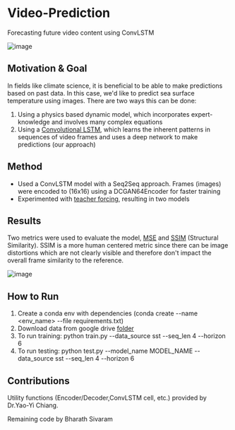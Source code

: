 # Video-Prediction
Forecasting future video content using ConvLSTM

![image](https://github.com/bharathsivaram10/Video-Prediction/assets/20588623/6c5b4713-1bda-43d4-8b1b-6f7fffceee7e)


## Motivation & Goal

In fields like climate science, it is beneficial to be able to make predictions based on past data. In this case, we'd like to predict sea surface temperature using images.
There are two ways this can be done:
1) Using a physics based dynamic model, which incorporates expert-knowledge and involves many complex equations
2) Using a [Convolutional LSTM](https://proceedings.neurips.cc/paper/2015/file/07563a3fe3bbe7e3ba84431ad9d055af-Paper.pdf), which learns the inherent patterns in sequences of video frames and uses a deep network to make predictions (our approach)

## Method
- Used a ConvLSTM model with a Seq2Seq approach. Frames (images) were encoded to (16x16) using a DCGAN64Encoder for faster training
- Experimented with [teacher forcing](https://en.wikipedia.org/wiki/Teacher_forcing), resulting in two models


## Results

Two metrics were used to evaluate the model, [MSE](https://en.wikipedia.org/wiki/Mean_squared_error) and [SSIM](https://en.wikipedia.org/wiki/Structural_similarity) (Structural Similarity).
SSIM is a more human centered metric since there can be image distortions which are not clearly visible and therefore don't impact the overall frame similarity to the reference.

![image](https://github.com/bharathsivaram10/Video-Prediction/assets/20588623/1e647e82-d44e-44ac-b7b7-93b4a3c34891)



## How to Run

1) Create a conda env with dependencies (conda create --name <env_name> --file requirements.txt)
2) Download data from google drive [folder](https://drive.google.com/drive/folders/14jvdmlBeUFLVtMm0uBVdZEjF6Ni6wG2e?usp=sharing)
3) To run training: python train.py --data_source sst --seq_len 4 --horizon 6
4) To run testing: python test.py --model_name MODEL_NAME --data_source sst --seq_len 4 --horizon 6

## Contributions

Utility functions (Encoder/Decoder,ConvLSTM cell, etc.) provided by Dr.Yao-Yi Chiang.

Remaining code by Bharath Sivaram





